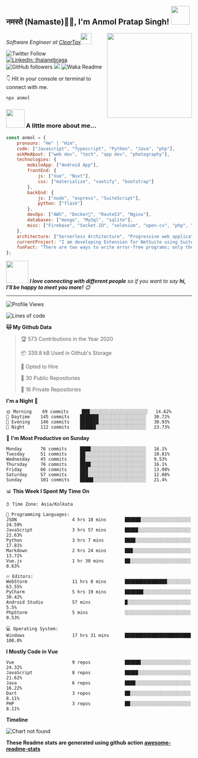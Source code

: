 <h2>नमस्ते (Namaste)🙏🏻, I'm Anmol Pratap Singh! <img src="https://media.giphy.com/media/12oufCB0MyZ1Go/giphy.gif" width="50"></h2>
<img align='right' src="https://media.giphy.com/media/M9gbBd9nbDrOTu1Mqx/giphy.gif" width="230">
<p><em>Software Engineer at <a href="http://www.cleartax.in">ClearTax</a><img src="https://media.giphy.com/media/WUlplcMpOCEmTGBtBW/giphy.gif" width="30"> 
</em></p>

![Twitter Follow](https://img.shields.io/twitter/follow/misteranmol?label=Follow)
[![Linkedin: thaianebraga](https://img.shields.io/badge/-anmol-blue?style=flat-square&logo=Linkedin&logoColor=white&link=https://www.linkedin.com/in/anmol-p-singh/)](https://www.linkedin.com/in/anmol-p-singh/)
![GitHub followers](https://img.shields.io/github/followers/anmol098?label=Follow&style=social)
![](https://visitor-badge.glitch.me/badge?page_id=anmol098.anmol098)
![Waka Readme](https://github.com/anmol098/anmol098/workflows/Waka%20Readme/badge.svg)

👇 Hit in your console or terminal to connect with me.

```bash
npx anmol
```

### <img src="https://media.giphy.com/media/VgCDAzcKvsR6OM0uWg/giphy.gif" width="50"> A little more about me...  

```javascript
const anmol = {
    pronouns: "He" | "Him",
    code: ["Javascript", "Typescript", "Python", "Java", "php"],
    askMeAbout: ["web dev", "tech", "app dev", "photography"],
    technologies: {
        mobileApp: ["Android App"],
        frontEnd: {
            js: ["Vue", "Nuxt"],
            css: ["materialize", "vuetify", "bootstrap"]
        },
        backEnd: {
            js: ["node", "express", "SuiteScript"],
            python: ["flask"]
        },
        devOps: ["AWS", "Docker🐳", "Route53", "Nginx"],
        databases: ["mongo", "MySql", "sqlite"],
        misc: ["Firebase", "Socket.IO", "selenium", "open-cv", "php", "SuiteApp"]
    },
    architecture: ["Serverless Architecture", "Progressive web applications", "Single page applications"],
    currentProject: "I am developing Extension for NetSuite using SuiteScript2.0",
    funFact: "There are two ways to write error-free programs; only the third one works"
};
```

<img src="https://media.giphy.com/media/LnQjpWaON8nhr21vNW/giphy.gif" width="60"> <em><b>I love connecting with different people</b> so if you want to say <b>hi, I'll be happy to meet you more!</b> 😊</em>

---
<!--START_SECTION:waka-->
![Profile Views](http://img.shields.io/badge/Profile%20Views-1498-blue)

![Lines of code](https://img.shields.io/badge/From%20Hello%20World%20I%27ve%20Written-2.8%20million%20lines%20of%20code-blue)

**🐱 My Github Data** 

> 🏆 573 Contributions in the Year 2020
 > 
> 📦 339.8 kB Used in Github's Storage 
 > 
> 💼 Opted to Hire
 > 
> 📜 30 Public Repositories
 > 
> 🔑 16 Private Repositories 

**I'm a Night 🦉** 

```text
🌞 Morning    69 commits     ███░░░░░░░░░░░░░░░░░░░░░░   14.62% 
🌆 Daytime    145 commits    ███████░░░░░░░░░░░░░░░░░░   30.72% 
🌃 Evening    146 commits    ███████░░░░░░░░░░░░░░░░░░   30.93% 
🌙 Night      112 commits    ██████░░░░░░░░░░░░░░░░░░░   23.73%

```
📅 **I'm Most Productive on Sunday** 

```text
Monday       76 commits     ████░░░░░░░░░░░░░░░░░░░░░   16.1% 
Tuesday      51 commits     ██░░░░░░░░░░░░░░░░░░░░░░░   10.81% 
Wednesday    45 commits     ██░░░░░░░░░░░░░░░░░░░░░░░   9.53% 
Thursday     76 commits     ████░░░░░░░░░░░░░░░░░░░░░   16.1% 
Friday       66 commits     ███░░░░░░░░░░░░░░░░░░░░░░   13.98% 
Saturday     57 commits     ███░░░░░░░░░░░░░░░░░░░░░░   12.08% 
Sunday       101 commits    █████░░░░░░░░░░░░░░░░░░░░   21.4%

```


📊 **This Week I Spent My Time On** 

```text
⌚︎ Time Zone: Asia/Kolkata

💬 Programming Languages: 
JSON                     4 hrs 18 mins       ██████░░░░░░░░░░░░░░░░░░░   24.59% 
JavaScript               3 hrs 57 mins       █████░░░░░░░░░░░░░░░░░░░░   22.63% 
Python                   3 hrs 7 mins        ████░░░░░░░░░░░░░░░░░░░░░   17.81% 
Markdown                 2 hrs 24 mins       ███░░░░░░░░░░░░░░░░░░░░░░   13.72% 
Vue.js                   1 hr 30 mins        ██░░░░░░░░░░░░░░░░░░░░░░░   8.63%

🔥 Editors: 
WebStorm                 11 hrs 8 mins       ████████████████░░░░░░░░░   63.55% 
PyCharm                  5 hrs 19 mins       ███████░░░░░░░░░░░░░░░░░░   30.42% 
Android Studio           57 mins             █░░░░░░░░░░░░░░░░░░░░░░░░   5.5% 
PhpStorm                 5 mins              ░░░░░░░░░░░░░░░░░░░░░░░░░   0.53%

💻 Operating System: 
Windows                  17 hrs 31 mins      █████████████████████████   100.0%

```

**I Mostly Code in Vue** 

```text
Vue                      9 repos             ██████░░░░░░░░░░░░░░░░░░░   24.32% 
JavaScript               8 repos             █████░░░░░░░░░░░░░░░░░░░░   21.62% 
Java                     6 repos             ████░░░░░░░░░░░░░░░░░░░░░   16.22% 
Dart                     3 repos             ██░░░░░░░░░░░░░░░░░░░░░░░   8.11% 
PHP                      3 repos             ██░░░░░░░░░░░░░░░░░░░░░░░   8.11%

```


**Timeline**

![Chart not found](https://github.com/anmol098/anmol098/blob/master/charts/bar_graph.png) 


<!--END_SECTION:waka-->

**These Readme stats are generated using github action [awesome-readme-stats](https://github.com/anmol098/waka-readme-stats)**
